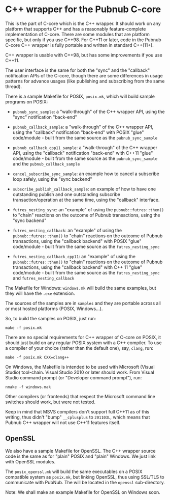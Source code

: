 # C++ wrapper for the Pubnub C-core

This is the part of C-core which is the C++ wrapper.  It should work
on any platform that supports C++ and has a reasonably
feature-complete implementation of C-core. There are some modules
that are platform specific, but only if you use C++98. For C++11 or
later, code in the Pubnub C-core C++ wrapper is fully portable and
written in standard C++(11+).

C++ wrapper is usable with C++98, but has some improvements if you
use C++11.

The user interface is the same for both the "sync" and the "callback"
notification APIs of the C-core, though there are some differences in
usage patterns for advance usages (like publishing and subscribing
from the same thread).

There is a sample Makefile for POSIX, `posix.mk`, which will build sample
programs on POSIX:

- `pubnub_sync_sample`: a "walk-through" of the C++ wrapper API, using
  the "sync" notification "back-end"
- `pubnub_callback_sample`: a "walk-through" of the C++ wrapper API,
  using the "callback" notification "back-end" with POSIX "glue"
  code/module - built from the same source as the `pubnub_sync_sample`
- `pubnub_callback_cpp11_sample`: a "walk-through" of the C++ wrapper
  API, using the "callback" notification "back-end" with C++11 "glue"
  code/module - built from the same source as the `pubnub_sync_sample`
  and the `pubnub_callback_sample`
- `cancel_subscribe_sync_sample`: an example how to cancel a subscribe
  loop safely, using the "sync backend" 
- `subscribe_publish_callback_sample`: an example of how to have one
  outstanding publish and one outstanding subscribe transaction/operation
  at the same time, using the "callback" interface.

- `futres_nesting_sync`: an "example" of using the `pubnub::futres::then()`
  to "chain" reactions on the outcome of Pubnub transactions, using
  the "sync backend"
- `futres_nesting_callback`: an "example" of using the `pubnub::futres::then()`
  to "chain" reactions on the outcome of Pubnub transactions, using
  the "callback backend" with POSIX "glue" code/module - built from the
  same source as the `futres_nesting_sync`
- `futres_nesting_callback_cpp11`: an "example" of using the
  `pubnub::futres::then()` to "chain" reactions on the outcome of
  Pubnub transactions, using the "callback backend" with C++ 11 "glue"
  code/module - built from the same source as the
  `futres_nesting_sync` and `futres_nesting_callback`

The Makefile for Windows: `windows.mk` will build the same examples,
but they will have the `.exe` extension.

The sources of the samples are in `samples` and they are portable
across all or most hosted platforms (POSIX, Windows...).

So, to build the samples on POSIX, just run:

	make -f posix.mk
	
There are no special requirements for C++ wrapper of C-core on POSIX,
it should just build on any regular POSIX system with a C++ compiler. To
use a compiler of your choice (rather than the default one), say,
`clang`, run:

	make -f posix.mk CXX=clang++

On Windows, the Makefile is intended to be used with Microsoft (Visual
Studio) tool-chain. Visual Studio 2010 or later should work. From
Visual Studio command prompt (or "Developer command prompt"), run:

	nmake -f windows.mak
	
Other compilers (or frontends) that respect the Microsoft command line
switches should work, but were not tested.

Keep in mind that MSVS compilers don't support full C++11 as of this
writing, thus didn't "bump" `__cplusplus` to `201103L`, which means that
Pubnub C++ wrapper will not use C++11 features itself.

## OpenSSL

We also have a sample Makefile for OpenSSL. The C++ wrapper source
code is the same as for "plain" POSIX and "plain" Windows. We just
link with OpenSSL modules.

The `posix_openssl.mk` will build the same executables on a POSIX
compatible system as `posix.mk`, but linking OpenSSL, thus using
SSL/TLS to communicate with PubNub. The will be located in the
`openssl` sub-directory.

Note: We shall make an example Makefile for OpenSSL on Windows soon.
